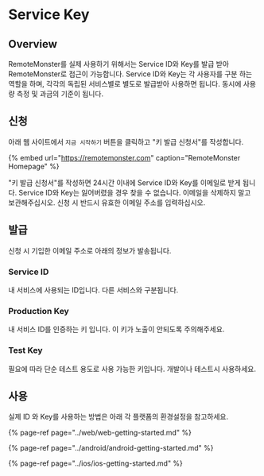 # Service Key

## Overview

RemoteMonster를 실제 사용하기 위해서는 Service ID와 Key를 발급 받아 RemoteMonster로 접근이 가능합니다. Service ID와 Key는 각 사용자를 구분 하는 역할을 하며, 각각의 독립된 서비스별로 별도로 발급받아 사용하면 됩니다. 동시에 사용량 측정 및 과금의 기준이 됩니다.

## 신청

아래 웹 사이트에서 `지금 시작하기` 버튼을 클릭하고 "키 발급 신청서"를 작성합니다.

{% embed url="https://remotemonster.com" caption="RemoteMonster Homepage" %}

"키 발급 신청서"를 작성하면 24시간 이내에 Service ID와 Key를 이메일로 받게 됩니다. Service ID와 Key는 잃어버렸을 경우 찾을 수 없습니다. 이메일을 삭제하지 말고 보관해주십시오. 신청 시 반드시 유효한 이메일 주소를 입력하십시오.

## 발급

신청 시 기입한 이메일 주소로 아래의 정보가 발송됩니다.

### Service ID

내 서비스에 사용되는 ID입니다. 다른 서비스와 구분됩니다.

### Production Key

내 서비스 ID를 인증하는 키 입니다. 이 키가 노출이 안되도록 주의해주세요.

### Test Key

필요에 따라 단순 테스트 용도로 사용 가능한 키입니다. 개발이나 테스트시 사용하세요.

## 사용

실제 ID 와 Key를 사용하는 방법은 아래 각 플랫폼의 환경설정을 참고하세요.

{% page-ref page="../web/web-getting-started.md" %}

{% page-ref page="../android/android-getting-started.md" %}

{% page-ref page="../ios/ios-getting-started.md" %}

